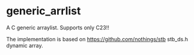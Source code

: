 # generic_arrlist
A C generic arraylist.
Supports only C23!!

The implementation is based on https://github.com/nothings/stb stb_ds.h  dynamic array.
